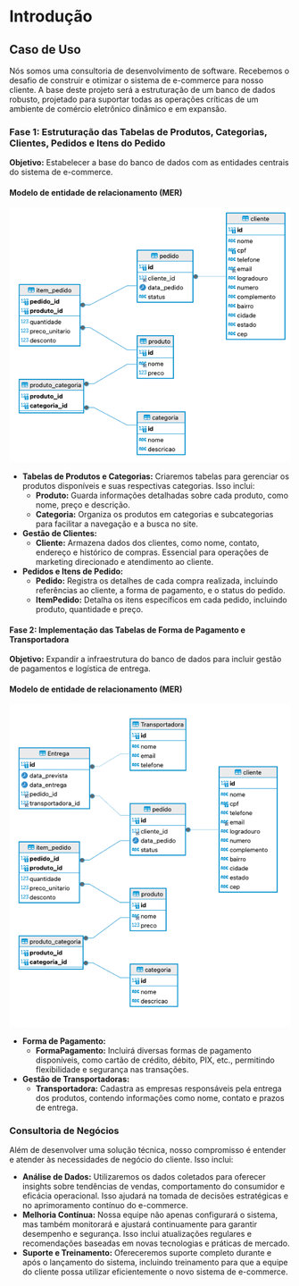 # Introdução

## Caso de Uso

Nós somos uma consultoria de desenvolvimento de software. Recebemos o desafio de construir e otimizar o sistema de e-commerce para nosso cliente. A base deste projeto será a estruturação de um banco de dados robusto, projetado para suportar todas as operações críticas de um ambiente de comércio eletrônico dinâmico e em expansão.

### Fase 1: Estruturação das Tabelas de Produtos, Categorias, Clientes, Pedidos e Itens do Pedido
**Objetivo:** Estabelecer a base do banco de dados com as entidades centrais do sistema de e-commerce.

#### Modelo de entidade de relacionamento (MER)
![mer-v1.0.0.png](imagens%2Fmer-v1.0.0.png)

- **Tabelas de Produtos e Categorias:** Criaremos tabelas para gerenciar os produtos disponíveis e suas respectivas categorias. Isso inclui:
  - **Produto:** Guarda informações detalhadas sobre cada produto, como nome, preço e descrição.
  - **Categoria:** Organiza os produtos em categorias e subcategorias para facilitar a navegação e a busca no site.
- **Gestão de Clientes:**
  - **Cliente:** Armazena dados dos clientes, como nome, contato, endereço e histórico de compras. Essencial para operações de marketing direcionado e atendimento ao cliente.
- **Pedidos e Itens de Pedido:**
  - **Pedido:** Registra os detalhes de cada compra realizada, incluindo referências ao cliente, a forma de pagamento, e o status do pedido.
  - **ItemPedido:** Detalha os itens específicos em cada pedido, incluindo produto, quantidade e preço.

#### Fase 2: Implementação das Tabelas de Forma de Pagamento e Transportadora
**Objetivo:** Expandir a infraestrutura do banco de dados para incluir gestão de pagamentos e logística de entrega.

#### Modelo de entidade de relacionamento (MER)
![mer-v.1.1.0.png](imagens%2Fmer-v.1.1.0.png)

- **Forma de Pagamento:**
  - **FormaPagamento:** Incluirá diversas formas de pagamento disponíveis, como cartão de crédito, débito, PIX, etc., permitindo flexibilidade e segurança nas transações.
- **Gestão de Transportadoras:**
  - **Transportadora:** Cadastra as empresas responsáveis pela entrega dos produtos, contendo informações como nome, contato e prazos de entrega.

### Consultoria de Negócios
Além de desenvolver uma solução técnica, nosso compromisso é entender e atender às necessidades de negócio do cliente. Isso inclui:

- **Análise de Dados:** Utilizaremos os dados coletados para oferecer insights sobre tendências de vendas, comportamento do consumidor e eficácia operacional. Isso ajudará na tomada de decisões estratégicas e no aprimoramento contínuo do e-commerce.
- **Melhoria Contínua:** Nossa equipe não apenas configurará o sistema, mas também monitorará e ajustará continuamente para garantir desempenho e segurança. Isso inclui atualizações regulares e recomendações baseadas em novas tecnologias e práticas de mercado.
- **Suporte e Treinamento:** Ofereceremos suporte completo durante e após o lançamento do sistema, incluindo treinamento para que a equipe do cliente possa utilizar eficientemente o novo sistema de e-commerce.
